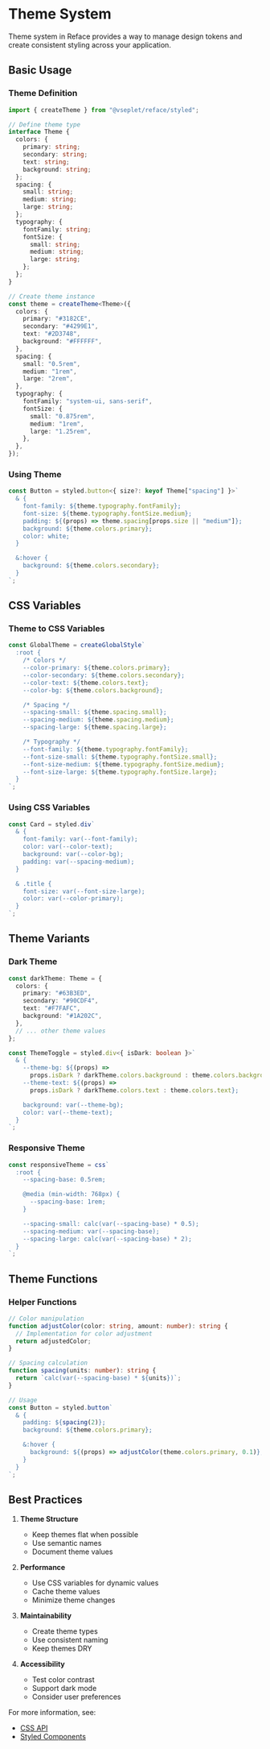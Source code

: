 # Theme System

Theme system in Reface provides a way to manage design tokens and create consistent styling across your application.

## Basic Usage

### Theme Definition

```typescript
import { createTheme } from "@vseplet/reface/styled";

// Define theme type
interface Theme {
  colors: {
    primary: string;
    secondary: string;
    text: string;
    background: string;
  };
  spacing: {
    small: string;
    medium: string;
    large: string;
  };
  typography: {
    fontFamily: string;
    fontSize: {
      small: string;
      medium: string;
      large: string;
    };
  };
}

// Create theme instance
const theme = createTheme<Theme>({
  colors: {
    primary: "#3182CE",
    secondary: "#4299E1",
    text: "#2D3748",
    background: "#FFFFFF",
  },
  spacing: {
    small: "0.5rem",
    medium: "1rem",
    large: "2rem",
  },
  typography: {
    fontFamily: "system-ui, sans-serif",
    fontSize: {
      small: "0.875rem",
      medium: "1rem",
      large: "1.25rem",
    },
  },
});
```

### Using Theme

```typescript
const Button = styled.button<{ size?: keyof Theme["spacing"] }>`
  & {
    font-family: ${theme.typography.fontFamily};
    font-size: ${theme.typography.fontSize.medium};
    padding: ${(props) => theme.spacing[props.size || "medium"]};
    background: ${theme.colors.primary};
    color: white;
  }

  &:hover {
    background: ${theme.colors.secondary};
  }
`;
```

## CSS Variables

### Theme to CSS Variables

```typescript
const GlobalTheme = createGlobalStyle`
  :root {
    /* Colors */
    --color-primary: ${theme.colors.primary};
    --color-secondary: ${theme.colors.secondary};
    --color-text: ${theme.colors.text};
    --color-bg: ${theme.colors.background};

    /* Spacing */
    --spacing-small: ${theme.spacing.small};
    --spacing-medium: ${theme.spacing.medium};
    --spacing-large: ${theme.spacing.large};

    /* Typography */
    --font-family: ${theme.typography.fontFamily};
    --font-size-small: ${theme.typography.fontSize.small};
    --font-size-medium: ${theme.typography.fontSize.medium};
    --font-size-large: ${theme.typography.fontSize.large};
  }
`;
```

### Using CSS Variables

```typescript
const Card = styled.div`
  & {
    font-family: var(--font-family);
    color: var(--color-text);
    background: var(--color-bg);
    padding: var(--spacing-medium);
  }

  & .title {
    font-size: var(--font-size-large);
    color: var(--color-primary);
  }
`;
```

## Theme Variants

### Dark Theme

```typescript
const darkTheme: Theme = {
  colors: {
    primary: "#63B3ED",
    secondary: "#90CDF4",
    text: "#F7FAFC",
    background: "#1A202C",
  },
  // ... other theme values
};

const ThemeToggle = styled.div<{ isDark: boolean }>`
  & {
    --theme-bg: ${(props) =>
      props.isDark ? darkTheme.colors.background : theme.colors.background};
    --theme-text: ${(props) =>
      props.isDark ? darkTheme.colors.text : theme.colors.text};

    background: var(--theme-bg);
    color: var(--theme-text);
  }
`;
```

### Responsive Theme

```typescript
const responsiveTheme = css`
  :root {
    --spacing-base: 0.5rem;

    @media (min-width: 768px) {
      --spacing-base: 1rem;
    }

    --spacing-small: calc(var(--spacing-base) * 0.5);
    --spacing-medium: var(--spacing-base);
    --spacing-large: calc(var(--spacing-base) * 2);
  }
`;
```

## Theme Functions

### Helper Functions

```typescript
// Color manipulation
function adjustColor(color: string, amount: number): string {
  // Implementation for color adjustment
  return adjustedColor;
}

// Spacing calculation
function spacing(units: number): string {
  return `calc(var(--spacing-base) * ${units})`;
}

// Usage
const Button = styled.button`
  & {
    padding: ${spacing(2)};
    background: ${theme.colors.primary};

    &:hover {
      background: ${(props) => adjustColor(theme.colors.primary, 0.1)};
    }
  }
`;
```

## Best Practices

1. **Theme Structure**

   - Keep themes flat when possible
   - Use semantic names
   - Document theme values

2. **Performance**

   - Use CSS variables for dynamic values
   - Cache theme values
   - Minimize theme changes

3. **Maintainability**

   - Create theme types
   - Use consistent naming
   - Keep themes DRY

4. **Accessibility**
   - Test color contrast
   - Support dark mode
   - Consider user preferences

For more information, see:

- [CSS API](./css.md)
- [Styled Components](./components.md)
